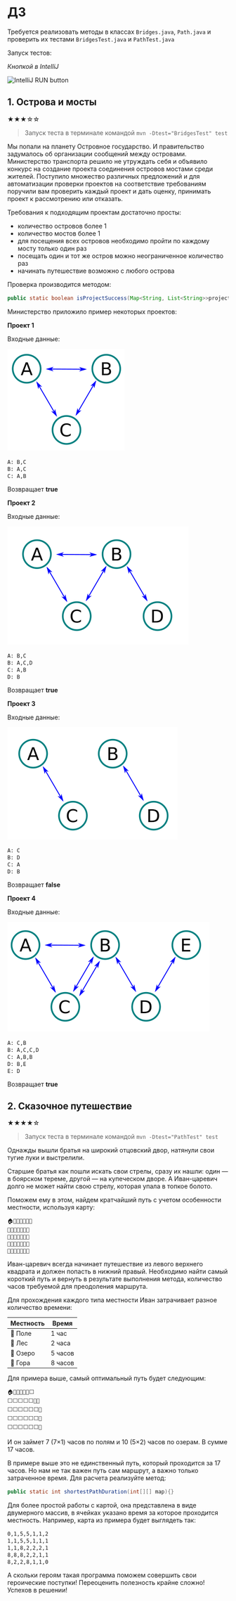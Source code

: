 # ДЗ

Требуется реализовать методы в классах
`Bridges.java`, `Path.java` и проверить их тестами `BridgesTest.java` и `PathTest.java`

Запуск тестов:

*Кнопкой в IntelliJ*

![IntelliJ RUN button](https://i.imgur.com/uHwKybe.png)

## 1. Острова и мосты

★★★☆☆

> Запуск теста в терминале командой `mvn -Dtest="BridgesTest" test` 

Мы попали на планету Островное государство. И правительство задумалось об организации сообщений между островами.
Министерство транспорта решило не утруждать себя и объявило конкурс на создание проекта соединения островов мостами
среди жителей. Поступило множество различных предложений и для автоматизации проверки проектов на соответствие
требованиям поручили вам проверить каждый проект и дать оценку, принимать проект к рассмотрению или отказать.

Требования к подходящим проектам достаточно просты:

- количество островов более 1
- количество мостов более 1
- для посещения всех островов необходимо пройти по каждому мосту только один раз
- посещать один и тот же остров можно неограниченное количество раз
- начинать путешествие возможно с любого острова

Проверка производится методом:

```java
public static boolean isProjectSuccess(Map<String, List<String>>project)
```

Министерство приложило пример некоторых проектов:

**Проект 1**

Входные данные:

![1](./assets/1.png)

```
A: B,C
B: A,C
C: A,B
```

Возвращает **true**

**Проект 2**

Входные данные:

![2](./assets/2.png)

```
A: B,C
B: A,C,D
C: A,B
D: B
```

Возвращает **true**

**Проект 3**

Входные данные:

![3](./assets/3.png)

```
A: C
B: D
C: A
D: B
```

Возвращает **false**

**Проект 4**

Входные данные:

![4](./assets/4.png)

```
A: C,B
B: A,C,C,D
C: A,B,B
D: B,E
E: D
```

Возвращает **true**

## 2. Сказочное путешествие

★★★★☆

> Запуск теста в терминале командой `mvn -Dtest="PathTest" test`

Однажды вышли братья на широкий отцовский двор, натянули свои тугие луки и выстрелили.

Старшие братья как пошли искать свои стрелы, сразу их нашли: один — в боярском тереме, другой — на купеческом дворе. А
Иван-царевич долго не может найти свою стрелу, которая упала в топкое болото.

Поможем ему в этом, найдем кратчайший путь с учетом особенности местности, используя карту:

```
🏠🌷🌊🌊🌷🌷🌳
🌷🌷🌊🌊🌷🌷🌷
🌷🌷🌋🌳🌳🌳🌷
🌋🌋🌋🌳🌳🌷🌷
🌋🌳🌳🌋🌷🌷🐸
```

Иван-царевич всегда начинает путешествие из левого верхнего квадрата и должен попасть в нижний правый. Необходимо найти
самый короткий путь и вернуть в результате выполнения метода, количество часов требуемой для преодоления маршрута.

Для прохождения каждого типа местности Иван затрачивает разное количество времени:

| Местность | Время   |
|-----------|---------|
| 🌷 Поле   | 1 час   |
| 🌳 Лес    | 2 часа  |
| 🌊 Озеро  | 5 часов |
| 🌋 Гора   | 8 часов |

Для примера выше, самый оптимальный путь будет следующим:

```
🏠🌷🌊🌊🌷🌷⬜
⬜⬜⬜⬜⬜🌷🌷
⬜⬜⬜⬜⬜⬜🌷
⬜⬜⬜⬜⬜⬜🌷
⬜⬜⬜⬜⬜⬜🐸
```

И он займет 7 (7×1) часов по полям и 10 (5×2) часов по озерам. В сумме 17 часов.

В примере выше это не единственный путь, который проходится за 17 часов. Но нам не так важен путь сам маршрут, а важно
только затраченное время. Для расчета реализуйте метод:

```java
public static int shortestPathDuration(int[][] map){}
```

Для более простой работы с картой, она представлена в виде двумерного массив, 
в ячейках указано время за которое проходится местность. Например, карта из примера будет выглядеть так:

```
0,1,5,5,1,1,2
1,1,5,5,1,1,1
1,1,8,2,2,2,1
8,8,8,2,2,1,1
8,2,2,8,1,1,0
```

А скольки героям такая программа поможем совершить свои героические поступки! Переоценить полезность крайне сложно!
Успехов в решении!
